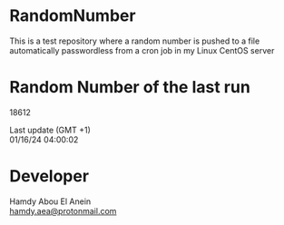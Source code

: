 # RandomNumber    
This is a test repository where a random number is pushed to a file automatically passwordless from a cron job in my Linux CentOS server    
# Random Number of the last run   
18612
      
Last update (GMT +1)    
01/16/24 04:00:02
# Developer    
Hamdy Abou El Anein   
hamdy.aea@protonmail.com
